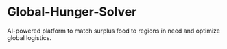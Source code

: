 # Global-Hunger-Solver
AI-powered platform to match surplus food to regions in need and optimize global logistics.
